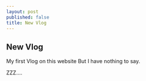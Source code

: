 ```yaml
---
layout: post
published: false
title: New Vlog
---
```

## New Vlog

My first Vlog on this website
But I have nothing to say.

ZZZ....


